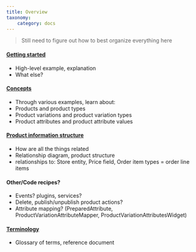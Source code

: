 ```yaml
---
title: Overview
taxonomy:
    category: docs
---
```


>Still need to figure out how to best organize everything here

#### [Getting started](01.getting-started)
- High-level example, explanation
- What else?

#### [Concepts](02.concepts)
- Through various examples, learn about:
 - Products and product types
 - Product variations and product variation types
 - Product attributes and product attribute values

#### [Product information structure](03.product-information-structure)
- How are all the things related
- Relationship diagram, product structure
- relationships to: Store entity, Price field, Order item types = order line items

#### Other/Code recipes?
- Events? plugins, services?
- Delete, publish/unpublish product actions?
- Attribute mapping? (PreparedAttribute, ProductVariationAttributeMapper, ProductVariationAttributesWidget)

#### [Terminology](05.terminology)
- Glossary of terms, reference document
